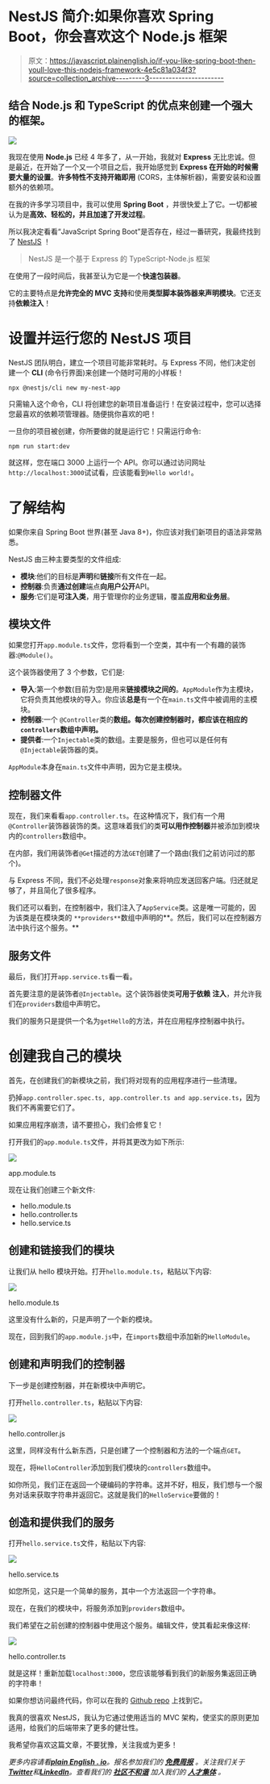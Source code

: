 # NestJS 简介:如果你喜欢 Spring Boot，你会喜欢这个 Node.js 框架

> 原文：<https://javascript.plainenglish.io/if-you-like-spring-boot-then-youll-love-this-nodejs-framework-4e5c81a034f3?source=collection_archive---------3----------------------->

## 结合 Node.js 和 TypeScript 的优点来创建一个强大的框架。

![](img/ceb7b9150c7c6449a2be378b8433f99d.png)

我现在使用 **Node.js** 已经 4 年多了，从一开始，我就对 **Express** 无比忠诚。但是最近，在开始了一个又一个项目之后，我开始感觉到 **Express 在开始的时候需要大量的设置**。**许多特性不支持开箱即用** (CORS，主体解析器)，需要安装和设置额外的依赖项。

在我的许多学习项目中，我可以使用 **Spring Boot** ，并很快爱上了它。一切都被认为是**高效、轻松的，并且加速了开发过程**。

所以我决定看看“JavaScript Spring Boot”是否存在，经过一番研究，我最终找到了 [NestJS](https://nestjs.com/) ！

> NestJS 是一个基于 Express 的 TypeScript-Node.js 框架

在使用了一段时间后，我甚至认为它是一个**快速包装器**。

它的主要特点是**允许完全的 MVC 支持**和使用**类型脚本装饰器来声明模块**。它还支持**依赖注入**！

# 设置并运行您的 NestJS 项目

NestJS 团队明白，建立一个项目可能非常耗时。与 Express 不同，他们决定创建一个 **CLI** (命令行界面)来创建一个随时可用的小样板！

```
npx @nestjs/cli new my-nest-app
```

只需输入这个命令，CLI 将创建您的新项目准备运行！在安装过程中，您可以选择您最喜欢的依赖项管理器。随便挑你喜欢的吧！

一旦你的项目被创建，你所要做的就是运行它！只需运行命令:

```
npm run start:dev
```

就这样，您在端口 3000 上运行一个 API。你可以通过访问网址`http://localhost:3000`试试看，应该能看到`Hello world!`。

# 了解结构

如果你来自 Spring Boot 世界(甚至 Java 8+)，你应该对我们新项目的语法非常熟悉。

NestJS 由三种主要类型的文件组成:

*   **模块**:他们的目标是**声明**和**链接**所有文件在一起。
*   **控制器**:负责**通过创建**端点**向用户公开**API。
*   **服务**:它们是**可注入类**，用于管理你的业务逻辑，覆盖**应用和业务层**。

## 模块文件

如果您打开`app.module.ts`文件，您将看到一个空类，其中有一个有趣的装饰器:`@Module()`。

这个装饰器使用了 3 个参数，它们是:

*   **导入**:第一个参数(目前为空)是用来**链接模块之间的**。`AppModule`作为主模块，它将负责其他模块的导入。你应该**总是**有一个在`main.ts`文件中被调用的主模块。
*   **控制器**:一个 `@Controller`类的**数组。每次创建控制器时，都应该在相应的`controllers`数组中声明。**
*   **提供者**:一个`Injectable`类的数组。主要是服务，但也可以是任何有`@Injectable`装饰器的类。

`AppModule`本身在`main.ts`文件中声明，因为它是主模块。

## 控制器文件

现在，我们来看看`app.controller.ts`。在这种情况下，我们有一个用`@Controller`装饰器装饰的类。这意味着我们的类**可以用作控制器**并被添加到模块内的`controllers`数组中。

在内部，我们用装饰者`@Get`描述的方法`GET`创建了一个路由(我们之前访问过的那个)。

与 Express 不同，我们不必处理`response`对象来将响应发送回客户端。归还就足够了，并且简化了很多程序。

我们还可以看到，在控制器中，我们注入了`AppService`类。这是唯一可能的，因为该类是在模块类的 `**providers**`数组中声明的**。然后，我们可以在控制器方法中执行这个服务。**

## 服务文件

最后，我们打开`app.service.ts`看一看。

首先要注意的是装饰者`@Injectable`。这个装饰器使类**可用于依赖** **注入**，并允许我们在`providers`数组中声明它。

我们的服务只是提供一个名为`getHello`的方法，并在应用程序控制器中执行。

# 创建我自己的模块

首先，在创建我们的新模块之前，我们将对现有的应用程序进行一些清理。

扔掉`app.controller.spec.ts, app.controller.ts and app.service.ts`，因为我们不再需要它们了。

如果应用程序崩溃，请不要担心，我们会修复它！

打开我们的`app.module.ts`文件，并将其更改为如下所示:

![](img/8631e31e1255fd8eda9780a813966f5b.png)

app.module.ts

现在让我们创建三个新文件:

*   hello.module.ts
*   hello.controller.ts
*   hello.service.ts

## 创建和链接我们的模块

让我们从 hello 模块开始。打开`hello.module.ts`，粘贴以下内容:

![](img/5ed49f2baf4f1d3a25c80b1abadb4eb5.png)

hello.module.ts

这里没有什么新的，只是声明了一个新的模块。

现在，回到我们的`app.module.js`中，在`imports`数组中添加新的`HelloModule`。

## 创建和声明我们的控制器

下一步是创建控制器，并在新模块中声明它。

打开`hello.controller.ts`，粘贴以下内容:

![](img/9865b1fa29127f342c37880d17bfc2c2.png)

hello.controller.js

这里，同样没有什么新东西，只是创建了一个控制器和方法的一个端点`GET`。

现在，将`HelloController`添加到我们模块的`controllers`数组中。

如你所见，我们正在返回一个硬编码的字符串。这并不好，相反，我们想与一个服务对话来获取字符串并返回它。这就是我们的`HelloService`要做的！

## 创造和提供我们的服务

打开`hello.service.ts`文件，粘贴以下内容:

![](img/28b729d1e48d9dd702297baa03345807.png)

hello.service.ts

如您所见，这只是一个简单的服务，其中一个方法返回一个字符串。

现在，在我们的模块中，将服务添加到`providers`数组中。

我们希望在之前创建的控制器中使用这个服务。编辑文件，使其看起来像这样:

![](img/34fdd91a7028a8437b3558cc5e921df0.png)

hello.controller.ts

就是这样！重新加载`localhost:3000`，您应该能够看到我们的新服务集返回正确的字符串！

如果你想访问最终代码，你可以在我的 [Github repo](https://github.com/psyycker-medium/nest-article) 上找到它。

我真的很喜欢 NestJS，我认为它通过使用适当的 MVC 架构，使坚实的原则更加适用，给我们的后端带来了更多的健壮性。

我希望你喜欢这篇文章，不要犹豫，关注我或为更多！

*更多内容请看*[***plain English . io***](https://plainenglish.io/)*。报名参加我们的* [***免费周报***](http://newsletter.plainenglish.io/) *。关注我们关于*[***Twitter***](https://twitter.com/inPlainEngHQ)*和*[***LinkedIn***](https://www.linkedin.com/company/inplainenglish/)*。查看我们的* [***社区不和谐***](https://discord.gg/GtDtUAvyhW) *加入我们的* [***人才集体***](https://inplainenglish.pallet.com/talent/welcome) *。*